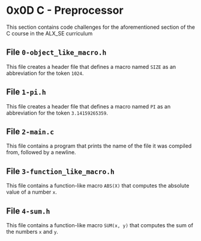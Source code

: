 # 0x0D C - Preprocessor
This section contains code challenges for the aforementioned section of the C course in the ALX_SE curriculum

## File `0-object_like_macro.h`
This file creates a header file that defines a macro named `SIZE` as an abbreviation for the token `1024`.

## File `1-pi.h`
This file creates a header file that defines a macro named `PI` as an abbreviation for the token `3.14159265359`.

## File `2-main.c`
This file contains a program that prints the name of the file it was compiled from, followed by a newline.

## File `3-function_like_macro.h`
This file contains a function-like macro `ABS(X)` that computes the absolute value of a number `x`.

## File `4-sum.h`
This file contains a function-like macro `SUM(x, y)` that computes the sum of the numbers `x` and `y`.

